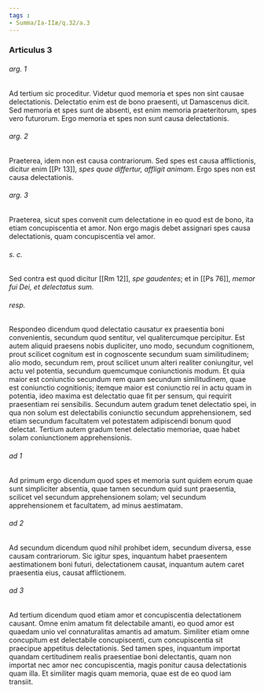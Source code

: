 ```yaml
---
tags : 
- Summa/Ia-IIæ/q.32/a.3
---
```


### Articulus 3

###### arg. 1
Ad tertium sic proceditur. Videtur quod memoria et spes non sint causae delectationis. Delectatio enim est de bono praesenti, ut Damascenus dicit. Sed memoria et spes sunt de absenti, est enim memoria praeteritorum, spes vero futurorum. Ergo memoria et spes non sunt causa delectationis.

###### arg. 2
Praeterea, idem non est causa contrariorum. Sed spes est causa afflictionis, dicitur enim [[Pr 13]], *spes quae differtur, affligit animam*. Ergo spes non est causa delectationis.

###### arg. 3
Praeterea, sicut spes convenit cum delectatione in eo quod est de bono, ita etiam concupiscentia et amor. Non ergo magis debet assignari spes causa delectationis, quam concupiscentia vel amor.

###### s. c.
Sed contra est quod dicitur [[Rm 12]], *spe gaudentes*; et in [[Ps 76]], *memor fui Dei, et delectatus sum*.

###### resp.
Respondeo dicendum quod delectatio causatur ex praesentia boni convenientis, secundum quod sentitur, vel qualitercumque percipitur. Est autem aliquid praesens nobis dupliciter, uno modo, secundum cognitionem, prout scilicet cognitum est in cognoscente secundum suam similitudinem; alio modo, secundum rem, prout scilicet unum alteri realiter coniungitur, vel actu vel potentia, secundum quemcumque coniunctionis modum. Et quia maior est coniunctio secundum rem quam secundum similitudinem, quae est coniunctio cognitionis; itemque maior est coniunctio rei in actu quam in potentia, ideo maxima est delectatio quae fit per sensum, qui requirit praesentiam rei sensibilis. Secundum autem gradum tenet delectatio spei, in qua non solum est delectabilis coniunctio secundum apprehensionem, sed etiam secundum facultatem vel potestatem adipiscendi bonum quod delectat. Tertium autem gradum tenet delectatio memoriae, quae habet solam coniunctionem apprehensionis.

###### ad 1
Ad primum ergo dicendum quod spes et memoria sunt quidem eorum quae sunt simpliciter absentia, quae tamen secundum quid sunt praesentia, scilicet vel secundum apprehensionem solam; vel secundum apprehensionem et facultatem, ad minus aestimatam.

###### ad 2
Ad secundum dicendum quod nihil prohibet idem, secundum diversa, esse causam contrariorum. Sic igitur spes, inquantum habet praesentem aestimationem boni futuri, delectationem causat, inquantum autem caret praesentia eius, causat afflictionem.

###### ad 3
Ad tertium dicendum quod etiam amor et concupiscentia delectationem causant. Omne enim amatum fit delectabile amanti, eo quod amor est quaedam unio vel connaturalitas amantis ad amatum. Similiter etiam omne concupitum est delectabile concupiscenti, cum concupiscentia sit praecipue appetitus delectationis. Sed tamen spes, inquantum importat quandam certitudinem realis praesentiae boni delectantis, quam non importat nec amor nec concupiscentia, magis ponitur causa delectationis quam illa. Et similiter magis quam memoria, quae est de eo quod iam transiit.

